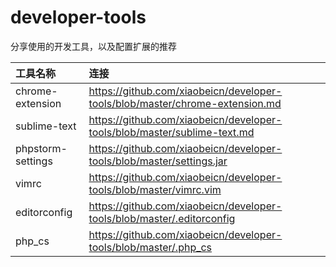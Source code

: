 # developer-tools
分享使用的开发工具，以及配置扩展的推荐

| 工具名称 | 连接     |
| :------ | :------ |
| chrome-extension  | https://github.com/xiaobeicn/developer-tools/blob/master/chrome-extension.md |
| sublime-text      | https://github.com/xiaobeicn/developer-tools/blob/master/sublime-text.md     |
| phpstorm-settings | https://github.com/xiaobeicn/developer-tools/blob/master/settings.jar        |
| vimrc             | https://github.com/xiaobeicn/developer-tools/blob/master/vimrc.vim           |
| editorconfig      | https://github.com/xiaobeicn/developer-tools/blob/master/.editorconfig       |
| php_cs            | https://github.com/xiaobeicn/developer-tools/blob/master/.php_cs             |

